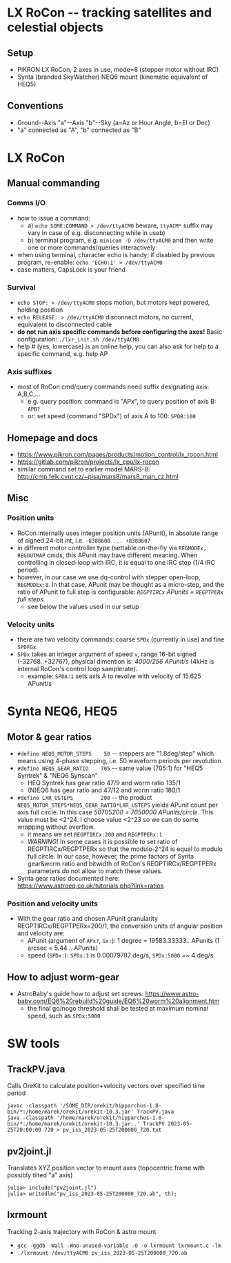 # LX RoCon -- tracking satellites and celestial objects

## Setup
- PiKRON LX RoCon, 2 axes in use, mode=8 (stepper motor without IRC)
- Synta (branded SkyWatcher) NEQ6 mount (kinematic equivalent of HEQ5)

## Conventions
- Ground--Axis "a"--Axis "b"--Sky (a=Az or Hour Angle, b=El or Dec)
- "a" connected as "A", "b" connected as "B"

# LX RoCon
## Manual commanding
### Comms I/O
- how to issue a command:
  - a) `echo SOME:COMMAND > /dev/ttyACM0` beware, `ttyACM*` suffix may vary in case of e.g. disconnecting while in useb) 
  - b) terminal program, e.g. `minicom -D /dev/ttyACM0` and then write one or more commands/queries interactively
- when using terminal, character echo is handy; if disabled by previous program, re-enable:
`echo 'ECHO:1' > /dev/ttyACM0`
- case matters, CapsLock is your friend

### Survival
- `echo STOP: > /dev/ttyACM0` stops motion, but motors kept powered, holding position
- `echo RELEASE: > /dev/ttyACM0` disconnect motors, no current, equivalent to disconnected cable
- **do not run axis specific commands before configuring the axes!**
Basic configuration: `./lxr_init.sh /dev/ttyACM0`
- help # (yes, lowercase) is an online help, you can also ask for help to a specific command, e.g. help AP

### Axis suffixes
- most of RoCon cmd/query commands need suffix designating axis: A,B,C,...
  - e.g. query position: command is "APx", to query position of axis B: `APB?`
  - or: set speed (command "SPDx") of axis A to 100: `SPDB:100`

## Homepage and docs
- https://www.pikron.com/pages/products/motion_control/lx_rocon.html
- https://gitlab.com/pikron/projects/lx_cpu/lx-rocon
- similar command set to earlier model MARS-8: http://cmp.felk.cvut.cz/~pisa/mars8/mars8_man_cz.html

## Misc
### Position units
- RoCon internally uses integer position units (APunit), in absolute range of signed 24-bit int, i.e. `-8388608 ... +8388607`
- in different motor controller type (settable on-the-fly via `REGMODEx, REGOUTMAP` cmds, this APunit may have different meaning. When controlling in closed-loop with IRC, it is equal to one IRC step (1/4 IRC period).
- however, in our case we use dq-control with stepper open-loop, `REGMODEx:8`. In that case, APunit may be thought as a micro-step, and the ratio of APunit to full step is configurable: *`REGPTIRCx` APunits = `REGPTPERx` full steps.*
  - see below the values used in our setup
### Velocity units
- there are two velocity commands: coarse `SPDx` (currently in use) and fine `SPDFGx`.
- `SPDx` takes an integer argument of speed `v`, range 16-bit signed (-32768..+32767), physical dimention is: *4000/256 APunit/s* (4kHz is internal RoCon's control loop samplerate).
  - example: `SPDA:1` sets axis A to revolve with velocity of 15.625 APunit/s

# Synta NEQ6, HEQ5
## Motor & gear ratios
- `#define NEQ5_MOTOR_STEPS    50` -- steppers are "1.8deg/step" which means using 4-phase stepping, i.e. 50 waveform periods per revolution
- `#define NEQ5_GEAR_RATIO    705` -- same value (705:1) for "HEQ5 Syntrek" & "NEQ6 Synscan"
  - HEQ Syntrek has gear ratio 47/9 and worm ratio 135/1
  - (N)EQ6 has gear ratio and 47/12 and worm ratio 180/1
- `#define LXR_USTEPS         200` -- the product `NEQ5_MOTOR_STEPS*NEQ5_GEAR_RATIO*LXR_USTEPS` yields APunit count per axis full circle. In this case *50*705*200 = 7050000 APunits/circle*. This value must be <2^24. I choose value <2^23 so we can do some wrapping without overflow.
  - it means we set `REGPTIRCx:200` and `REGPTPERx:1`
  - *WARNING!* In some cases it is possible to set ratio of REGPTIRCx/REGPTPERx so that the modulo-2^24 is equal to modulo full circle. In our case, however, the prime factors of Synta gear&worm ratio and bitwidth of RoCon's REGPTIRCx/REGPTPERx parameters do not allow to match these values.
- Synta gear ratios documented here: https://www.astroeq.co.uk/tutorials.php?link=ratios
### Position and velocity units
- With the gear ratio and chosen APunit granularity REGPTIRCx/REGPTPERx=200/1, the conversion units of angular position and velocity are:
  - APunit (argument of `APx?`, `Gx:`): 1 degree = 19583.33333.. APunits (1 arcsec = 5.44... APunits)
  - speed (`SPDx:`): `SPDx:1` is 0.00079787 deg/s, `SPDx:5000` =~ 4 deg/s
## How to adjust worm-gear
- AstroBaby's guide how to adjust set screws: https://www.astro-baby.com/EQ6%20rebuild%20guide/EQ6%20worm%20alignment.htm
  - the final go/nogo threshold shall be tested at maximum nominal speed, such as `SPDx:5000`

# SW tools
## TrackPV.java
Calls OreKit to calculate position+velocity vectors over specified time period
```
javac -classpath '/SOME_DIR/orekit/hipparchus-1.8-bin/*:/home/marek/orekit/orekit-10.3.jar' TrackPV.java
java -classpath '/home/marek/orekit/hipparchus-1.8-bin/*:/home/marek/orekit/orekit-10.3.jar:.' TrackPV 2023-05-25T20:00:00 720 > pv_iss_2023-05-25T200000_720.txt
```
## pv2joint.jl
Translates XYZ position vector to mount axes (topocentric frame with possibly tilted "a" axis)
```
julia> include("pv2joint.jl")
julia> writedlm("pv_iss_2023-05-25T200000_720.ab", th);
```

## lxrmount
Tracking 2-axis trajectory with RoCon & astro mount
- `gcc -ggdb -Wall -Wno-unused-variable -O -o lxrmount lxrmount.c -lm`
- `./lxrmount /dev/ttyACM0 pv_iss_2023-05-25T200000_720.ab`

